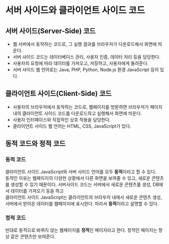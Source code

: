 # 서버 사이드와 클라이언트 사이드 코드

## 서버 사이드(Server-Side) 코드

- 웹 서버에서 동작하는 코드로, 그 실행 결과를 브라우저가 다운로드해서 화면에 띄운다.
- 서버 사이드 코드는 데이터베이스 관리, 사용자 인증, 데이터 처리 등을 담당한다.
- 사용자의 요청에 따라 데이터를 가져오고, 저장하고, 사용자에게 돌려준다.
- 서버 사이드 웹 언어로는 Java, PHP, Python, Node.js 환경 JavaScript 등이 있다.


## 클라이언트 사이드(Client-Side) 코드

- 사용자의 브라우저에서 동작하는 코드로, 웹페이지를 방문하면 브라우저가 페이지 내의 클라이언트 사이드 코드를
다운로드하고 실행해서 화면에 띄운다. 
- 사용자 인터페이스와 직접적인 상호 작용을 담당한다.
- 클라이언트 사이드 웹 언어는 HTML, CSS, JavaScript가 있다.

## 동적 코드와 정적 코드

### 동적 코드
클라이언트 사이드 JavaScript와 서버 사이드 언어를 모두 <b>동적</b>이라고 할 수 있다.<br/>
동적인 이유는 웹페이지의 다양한 상황에서 다른 화면을 보여줄 수 있고, 새로운 콘텐츠를 생성할 수 있기 때문이다.
서버사이드 코드는 서버에서 새로운 콘텐츠를 생성, DB에서 데이터를 가져오기 등을 하고<br/>
클라이언트 사이드 JavaScript는 클라이언트의 브라우저 내에서 새로운 콘텐츠 생성, 서버에서 받아온 데이터를 웹페이지에 표시한다.
따라서 <b>동적</b>이라고 설명할 수 있다.

### 정적 코드
반대로 동적으로 바뀌지 않는 웹페이지를 <b>정적</b>인 페이지라고 한다.
정적인 페이지는 항상 같은 콘텐츠만 보여준다.
